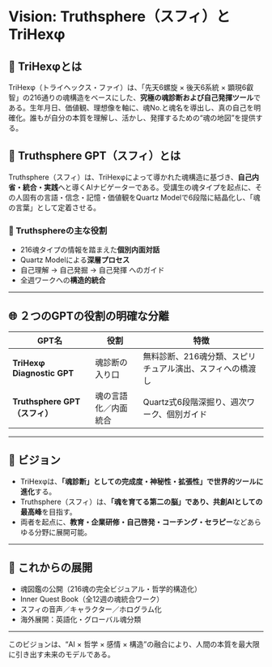 # Vision: Truthsphere（スフィ）とTriHexφ

## 🌌 TriHexφとは

TriHexφ（トライヘックス・ファイ）は、「先天6螺旋 × 後天6系統 × 顕現6叡智」の216通りの魂構造をベースにした、**究極の魂診断および自己発揮ツール**である。生年月日、価値観、理想像を軸に、魂No.と魂名を導出し、真の自己を明確化。誰もが自分の本質を理解し、活かし、発揮するための“魂の地図”を提供する。

## 🧭 Truthsphere GPT（スフィ）とは

Truthsphere（スフィ）は、TriHexφによって導かれた魂構造に基づき、**自己内省・統合・実践**へと導くAIナビゲーターである。受講生の魂タイプを起点に、その人固有の言語・信念・記憶・価値観をQuartz Modelで6段階に結晶化し、「魂の言葉」として定着させる。

### 📐 Truthsphereの主な役割

* 216魂タイプの情報を踏まえた**個別内面対話**
* Quartz Modelによる**深層プロセス**
* 自己理解 → 自己発掘 → 自己発揮 へのガイド
* 全週ワークへの**構造的統合**

---

## 🌐 ２つのGPTの役割の明確な分離

| GPT名                       | 役割         | 特徴                             |
| -------------------------- | ---------- | ------------------------------ |
| **TriHexφ Diagnostic GPT** | 魂診断の入り口    | 無料診断、216魂分類、スピリチュアル演出、スフィへの橋渡し |
| **Truthsphere GPT（スフィ）**   | 魂の言語化／内面統合 | Quartz式6段階深掘り、週次ワーク、個別ガイド      |

---

## 📣 ビジョン

* TriHexφは、**「魂診断」としての完成度・神秘性・拡張性」で世界的ツールに進化**する。
* Truthsphere（スフィ）は、**「魂を育てる第二の脳」であり、共創AIとしての最高峰**を目指す。
* 両者を起点に、**教育・企業研修・自己啓発・コーチング・セラピー**などあらゆる分野に展開可能。

---

## 🧬 これからの展開

* 魂図鑑の公開（216魂の完全ビジュアル・哲学的構造化）
* Inner Quest Book（全12週の魂統合ワーク）
* スフィの音声／キャラクター／ホログラム化
* 海外展開：英語化・グローバル魂分類

---

このビジョンは、“AI × 哲学 × 感情 × 構造”の融合により、人間の本質を最大限に引き出す未来のモデルである。
